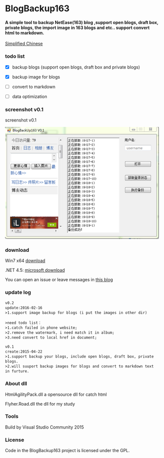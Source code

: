 BlogBackup163
==========
#### A simple tool to backup NetEase(163) blog ,support open blogs, draft box, private blogs, the import image in 163 blogs and etc.. support convert html to markdown.

[Simplified Chinese](README-CN.md)

### todo list

- [x] backup blogs (support open blogs, draft box and private blogs)

- [x] backup image for blogs

- [ ] convert to markdown

- [ ] data optimization

### screenshot v0.1

screenshot v0.1

![BlogBackup163](/file/logo.png)

### download

Win7 x64  [download](https://github.com/flyher/BlogBackup163/releases)

.NET 4.5: [microsoft download](https://www.microsoft.com/zh-cn/download/details.aspx?id=30653)


You can open an issue or leave messages in [this blog](http://blog.99diary.com/2015/04/22/网易博客备份工具/)

### update log

```text
v0.2
update:2016-02-16
>1.support image backup for blogs (i put the images in other dir)

>need todo list：
>1.catch failed in phone website;
>2.remove the watermark, i need match it in album;
>3.need convert to local href in document;
```

```text
v0.1
create:2015-04-22
>1.support backup your blogs, include open blogs, draft box, private blogs.
>2.will suuport backup images for blogs and convert to markdown text in furture.
```

### About dll

HtmlAgilityPack.dll  a opensource dll for catch html

Flyher.Road.dll the dll for my study

### Tools

Build by Visual Studio Community 2015

### License

Code in the BlogBackup163 project is licensed under the GPL.
